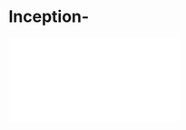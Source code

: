 # Inception-

<object data="/en.inception.pdf" type="application/pdf" width="100%"></object>
<embed src="/en.inception.pdf" type="application/pdf">
